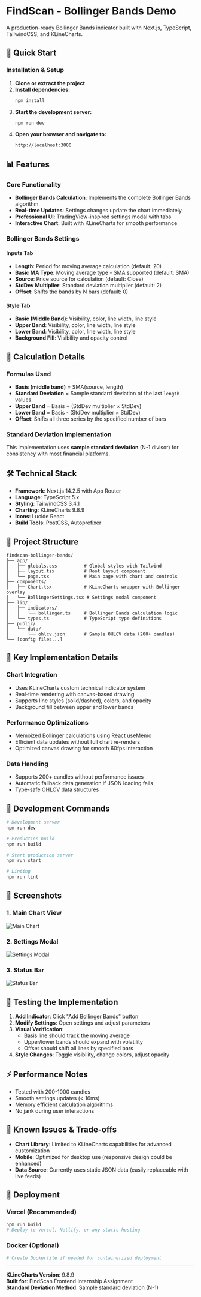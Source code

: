 # FindScan - Bollinger Bands Demo

A production-ready Bollinger Bands indicator built with Next.js, TypeScript, TailwindCSS, and KLineCharts.

## 🚀 Quick Start

### Installation & Setup

1. **Clone or extract the project**
2. **Install dependencies:**
   ```bash
   npm install
   ```
3. **Start the development server:**
   ```bash
   npm run dev
   ```
4. **Open your browser and navigate to:**
   ```
   http://localhost:3000
   ```

## 📊 Features

### Core Functionality
- **Bollinger Bands Calculation**: Implements the complete Bollinger Bands algorithm
- **Real-time Updates**: Settings changes update the chart immediately
- **Professional UI**: TradingView-inspired settings modal with tabs
- **Interactive Chart**: Built with KLineCharts for smooth performance

### Bollinger Bands Settings

#### Inputs Tab
- **Length**: Period for moving average calculation (default: 20)
- **Basic MA Type**: Moving average type - SMA supported (default: SMA)
- **Source**: Price source for calculation (default: Close)
- **StdDev Multiplier**: Standard deviation multiplier (default: 2)
- **Offset**: Shifts the bands by N bars (default: 0)

#### Style Tab
- **Basic (Middle Band)**: Visibility, color, line width, line style
- **Upper Band**: Visibility, color, line width, line style  
- **Lower Band**: Visibility, color, line width, line style
- **Background Fill**: Visibility and opacity control

## 🧮 Calculation Details

### Formulas Used
- **Basis (middle band)** = SMA(source, length)
- **Standard Deviation** = Sample standard deviation of the last `length` values
- **Upper Band** = Basis + (StdDev multiplier × StdDev)
- **Lower Band** = Basis - (StdDev multiplier × StdDev)
- **Offset**: Shifts all three series by the specified number of bars

### Standard Deviation Implementation
This implementation uses **sample standard deviation** (N-1 divisor) for consistency with most financial platforms.

## 🛠 Technical Stack

- **Framework**: Next.js 14.2.5 with App Router
- **Language**: TypeScript 5.x
- **Styling**: TailwindCSS 3.4.1
- **Charting**: KLineCharts 9.8.9
- **Icons**: Lucide React
- **Build Tools**: PostCSS, Autoprefixer

## 📁 Project Structure

```
findscan-bollinger-bands/
├── app/
│   ├── globals.css          # Global styles with Tailwind
│   ├── layout.tsx           # Root layout component
│   └── page.tsx             # Main page with chart and controls
├── components/
│   ├── Chart.tsx            # KLineCharts wrapper with Bollinger overlay
│   └── BollingerSettings.tsx # Settings modal component
├── lib/
│   ├── indicators/
│   │   └── bollinger.ts     # Bollinger Bands calculation logic
│   └── types.ts             # TypeScript type definitions
├── public/
│   └── data/
│       └── ohlcv.json       # Sample OHLCV data (200+ candles)
└── [config files...]
```

## 🎯 Key Implementation Details

### Chart Integration
- Uses KLineCharts custom technical indicator system
- Real-time rendering with canvas-based drawing
- Supports line styles (solid/dashed), colors, and opacity
- Background fill between upper and lower bands

### Performance Optimizations
- Memoized Bollinger calculations using React useMemo
- Efficient data updates without full chart re-renders
- Optimized canvas drawing for smooth 60fps interaction

### Data Handling
- Supports 200+ candles without performance issues
- Automatic fallback data generation if JSON loading fails
- Type-safe OHLCV data structures

## 🔧 Development Commands

```bash
# Development server
npm run dev

# Production build
npm run build

# Start production server
npm run start

# Linting
npm run lint
```

## 📸 Screenshots

### 1. Main Chart View
![Main Chart](./public/screenshots/Dashboard.png)

### 2. Settings Modal
![Settings Modal](./public/screenshots/Input.png)

### 3. Status Bar
![Status Bar](./public/screenshots/Styles.png)


## 🧪 Testing the Implementation

1. **Add Indicator**: Click "Add Bollinger Bands" button
2. **Modify Settings**: Open settings and adjust parameters
3. **Visual Verification**: 
   - Basis line should track the moving average
   - Upper/lower bands should expand with volatility
   - Offset should shift all lines by specified bars
4. **Style Changes**: Toggle visibility, change colors, adjust opacity

## ⚡ Performance Notes

- Tested with 200-1000 candles
- Smooth settings updates (< 16ms)
- Memory efficient calculation algorithms
- No jank during user interactions

## 🐛 Known Issues & Trade-offs

- **Chart Library**: Limited to KLineCharts capabilities for advanced customization
- **Mobile**: Optimized for desktop use (responsive design could be enhanced)
- **Data Source**: Currently uses static JSON data (easily replaceable with live feeds)

## 🚀 Deployment

### Vercel (Recommended)
```bash
npm run build
# Deploy to Vercel, Netlify, or any static hosting
```

### Docker (Optional)
```bash
# Create Dockerfile if needed for containerized deployment
```

---

**KLineCharts Version**: 9.8.9  
**Built for**: FindScan Frontend Internship Assignment  
**Standard Deviation Method**: Sample standard deviation (N-1)